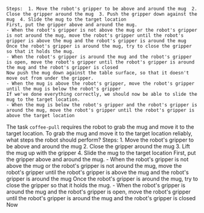 
    Steps:  1. Move the robot's gripper to be above and around the mug  2. Close the gripper around the mug  3. Push the gripper down against the mug  4. Slide the mug to the target location
    First, put the gripper above and around the mug.
    - When the robot's gripper is not above the mug or the robot's gripper is not around the mug, move the robot's gripper until the robot's gripper is above the mug and the robot's gripper is around the mug
    Once the robot's gripper is around the mug, try to close the gripper so that it holds the mug.
    - When the robot's gripper is around the mug and the robot's gripper is open, move the robot's gripper until the robot's gripper is around the mug and the robot's gripper is closed
    Now push the mug down against the table surface, so that it doesn't move out from under the gripper.
    - When the mug is above the robot's gripper, move the robot's gripper until the mug is below the robot's gripper
    If we've done everything correctly, we should now be able to slide the mug to the target location.
    - When the mug is below the robot's gripper and the robot's gripper is around the mug, move the robot's gripper until the robot's gripper is above the target location

The task `coffee-pull` requires the robot to grab the mug and move it to the target location.
To grab the mug and move it to the target location reliably, what steps the robot should perform?
    Steps:  1. Move the robot's gripper to be above and around the mug  2. Close the gripper around the mug  3. Lift the mug up with the gripper  4. Slide the mug to the target location
    First, put the gripper above and around the mug.
    - When the robot's gripper is not above the mug or the robot's gripper is not around the mug, move the robot's gripper until the robot's gripper is above the mug and the robot's gripper is around the mug
    Once the robot's gripper is around the mug, try to close the gripper so that it holds the mug.
    - When the robot's gripper is around the mug and the robot's gripper is open, move the robot's gripper until the robot's gripper is around the mug and the robot's gripper is closed
    Now